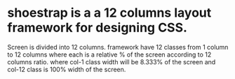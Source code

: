 # shoestrap is a a 12 columns layout framework for designing CSS.
Screen is divided into 12 columns. framework have 12 classes from 1 column to 12 columns where each is a relative % of the screen according to 12 columns ratio.
where col-1 class width will be 8.333% of the screen and col-12 class is 100% width of the screen.
